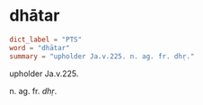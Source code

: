 # dhātar

``` toml
dict_label = "PTS"
word = "dhātar"
summary = "upholder Ja.v.225. n. ag. fr. dhṛ."
```

upholder Ja.v.225.

n. ag. fr. *dhṛ*.

